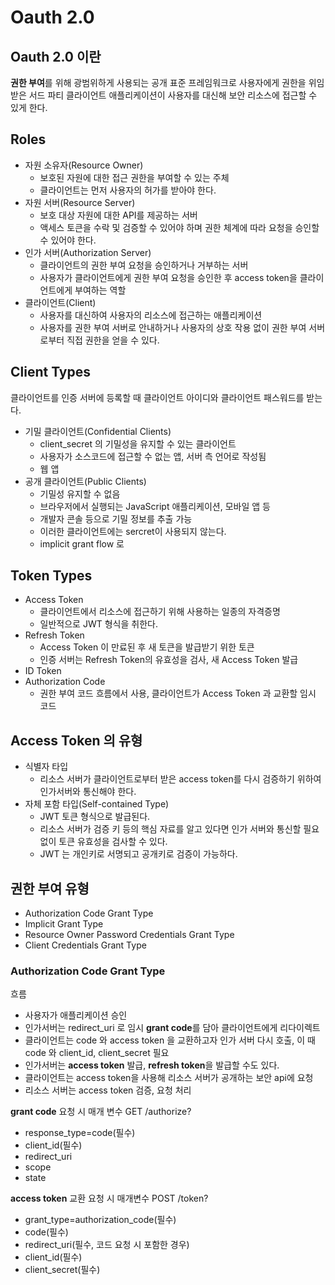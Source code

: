 # Oauth 2.0

## Oauth 2.0 이란

**권한 부여**를 위해 광범위하게 사용되는 공개 표준 프레임워크로 
사용자에게 권한을 위임받은 서드 파티 클라이언트 애플리케이션이 
사용자를 대신해 보안 리소스에 접근할 수 있게 한다.

## Roles
- 자원 소유자(Resource Owner)
  - 보호된 자원에 대한 접근 권한을 부여할 수 있는 주체
  - 클라이언트는 먼저 사용자의 허가를 받아야 한다.
- 자원 서버(Resource Server)
  - 보호 대상 자원에 대한 API를 제공하는 서버
  - 액세스 토큰을 수락 및 검증할 수 있어야 하며 권한 체계에 따라 요청을 승인할 수 있어야 한다.
- 인가 서버(Authorization Server)
  -  클라이언트의 권한 부여 요청을 승인하거나 거부하는 서버
  - 사용자가 클라이언트에게 권한 부여 요청을 승인한 후 access token을 클라이언트에게 부여하는 역할
- 클라이언트(Client)
  - 사용자를 대신하여 사용자의 리소스에 접근하는 애플리케이션
  - 사용자를 권한 부여 서버로 안내하거나 사용자의 상호 작용 없이 권한 부여 서버로부터 직접 권한을 얻을 수 있다.

## Client Types
클라이언트를 인증 서버에 등록할 때 클라이언트 아이디와 클라이언트 패스워드를 받는다.
- 기밀 클라이언트(Confidential Clients)
  - client_secret 의 기밀성을 유지할 수 있는 클라이언트
  - 사용자가 소스코드에 접근할 수 없는 앱, 서버 측 언어로 작성됨
  - 웹 앱
- 공개 클라이언트(Public Clients)
  - 기밀성 유지할 수 없음 
  - 브라우저에서 실행되는 JavaScript 애플리케이션, 모바일 앱 등
  - 개발자 콘솔 등으로 기밀 정보를 추출 가능
  - 이러한 클라이언트에는 sercret이 사용되지 않는다.
  - implicit grant flow 로

## Token Types
- Access Token
  - 클라이언트에서 리소스에 접근하기 위해 사용하는 일종의 자격증명
  - 일반적으로 JWT 형식을 취한다.
- Refresh Token
  - Access Token 이 만료된 후 새 토큰을 발급받기 위한 토큰
  - 인증 서버는 Refresh Token의 유효성을 검사, 새 Access Token 발급
- ID Token
- Authorization Code
  - 권한 부여 코드 흐름에서 사용, 클라이언트가 Access Token 과 교환할 임시 코드

## Access Token 의 유형
- 식별자 타입
  - 리소스 서버가 클라이언트로부터 받은 access token를 다시 검증하기 위하여 인가서버와 통신해야 한다.
- 자체 포함 타입(Self-contained Type)
  - JWT 토큰 형식으로 발급된다.
  - 리소스 서버가 검증 키 등의 핵심 자료를 알고 있다면 인가 서버와 통신할 필요없이 토큰 유효성을 검사할 수 있다.
  - JWT 는 개인키로 서명되고 공개키로 검증이 가능하다.

## 권한 부여 유형
- Authorization Code Grant Type
- Implicit Grant Type
- Resource Owner Password Credentials Grant Type
- Client Credentials Grant Type

### Authorization Code Grant Type
흐름
- 사용자가 애플리케이션 승인
- 인가서버는 redirect_uri 로 임시 **grant code**를 담아 클라이언트에게 리다이렉트
- 클라이언트는 code 와 access token 을 교환하고자 인가 서버 다시 호출, 이 때 code 와 client_id, client_secret 필요
- 인가서버는 **access token** 발급, **refresh token**을 발급할 수도 있다.
- 클라이언트는 access token을 사용해 리소스 서버가 공개하는 보안 api에 요청
- 리소스 서버는 access token 검증, 요청 처리

**grant code** 요청 시 매개 변수
GET /authorize?
- response_type=code(필수)
- client_id(필수)
- redirect_uri
- scope
- state

**access token** 교환 요청 시 매개변수
POST /token?
- grant_type=authorization_code(필수)
- code(필수)
- redirect_uri(필수, 코드 요청 시 포함한 경우)
- client_id(필수)
- client_secret(필수)